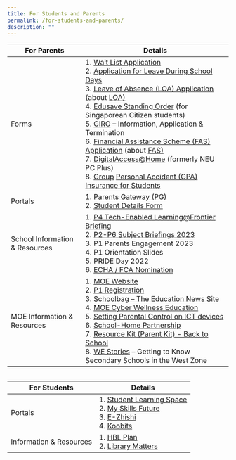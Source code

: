 ```yaml
---
title: For Students and Parents
permalink: /for-students-and-parents/
description: ""
---
```

| For Parents | Details | 
| -------- | -------- | 
| Forms | 1. [Wait List Application](https://go.gov.sg/fpswaitlist)<br>2. [Application for Leave During School Days](https://frontierpri.moe.edu.sg/wp-content/uploads/2023/01/Application-for-Leave-During-School-Days-v2023.01.pdf)<br>3. [Leave of Absence (LOA) Application](https://go.gov.sg/fpsloa) (about [LOA)](https://www.moe.gov.sg/returning-singaporeans)<br>4. [Edusave Standing Order](https://form.gov.sg/5be24a1bb3f842000fdc4e59) (for Singaporean Citizen students)<br>5. [GIRO](https://www.moe.gov.sg/financial-matters/fees/egiro) – Information, Application &amp; Termination<br>6. [Financial Assistance Scheme (FAS) Application](https://go.gov.sg/moe-efas) (about    [FAS)](https://www.moe.gov.sg/financial-matters/financial-assistance)<br>7. [DigitalAccess@Home](https://www.imda.gov.sg/dah) (formerly NEU PC Plus)<br>8. [Group](https://studentgpa.incomegroupins.com.sg/) [Personal Accident (GPA) Insurance for Students](https://studentgpa.incomegroupins.com.sg/) |   
| Portals | 1. [Parents Gateway (PG)](https://cms.isomer.gov.sg/parents-gateway/)<br>2. [Student Details Form](https://pg.moe.edu.sg/forms/sdf) |
| School Information &amp; Resources | 1. [P4 Tech-Enabled Learning@Frontier Briefing](https://go.gov.sg/p4-tel2023)<br>2. [P2-P6 Subject Briefings 2023](https://cms.isomer.gov.sg/subject-briefings-2023/)<br>3. P1 Parents Engagement 2023<br>4. P1 Orientation Slides<br>5. PRIDE Day 2022<br>6. [ECHA / FCA Nomination](https://cms.isomer.gov.sg/echa-fca-nomination-links/)
| MOE Information &amp; Resources | 1. [MOE Website](https://www.moe.gov.sg/)<br>2. [P1 Registration](https://www.moe.gov.sg/primary/p1-registration)<br>3. [Schoolbag – The Education News Site](https://www.schoolbag.edu.sg/)<br>4. [MOE Cyber Wellness Education](https://www.moe.gov.sg/education-in-sg/our-programmes/cyber-wellness) <br>5. [Setting Parental Control on ICT devices](https://www.moe.gov.sg/news/press-releases/20190216-guidelines-for-school-home-partnership-preparing-students-for-the-future)<br>6. [School-Home Partnership](https://www.schoolbag.edu.sg/)<br>7. [Resource Kit (Parent Kit) - Back to School](https://cms.isomer.gov.sg/files/Resource-Kit-Parent-Kit-Back-to-School-Updated-final.pdf)<br>8. [WE Stories](https://online.fliphtml5.com/obrr/qkde/)   – Getting to Know Secondary Schools in the West Zone

```

```

| For Students | Details | 
| -------- | -------- | 
| Portals | 1. [Student Learning Space](https://cms.isomer.gov.sg/student-learning-space-sls/)<br>2. [My Skills Future](https://www.myskillsfuture.gov.sg/content/student/en/primary.html)<br>3. [E-Zhishi](https://www.ezhishi.net/Contents/index.html)<br>4. [Koobits ](https://member.koobits.com/) |
| Information &amp; Resources | 1. [HBL Plan](https://cms.isomer.gov.sg/hbl-2/)<br>2. [Library Matters](https://www.frontierpri.moe.edu.sg/library-matters/) |
